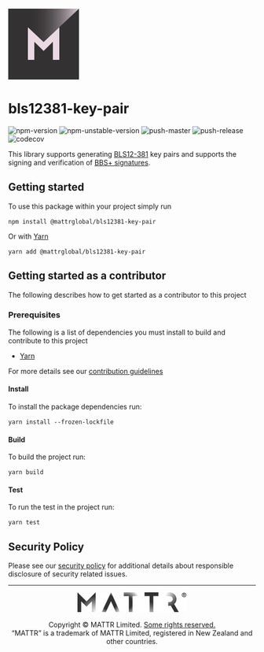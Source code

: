 [![MATTR](./docs/assets/mattr-logo-square.svg)](https://github.com/mattrglobal)

# bls12381-key-pair

![npm-version](https://badgen.net/npm/v/@mattrglobal/bls12381-key-pair)
![npm-unstable-version](https://badgen.net/npm/v/@mattrglobal/bls12381-key-pair/unstable)
![push-master](https://github.com/mattrglobal/bls12381-key-pair/workflows/push-master/badge.svg)
![push-release](https://github.com/mattrglobal/bls12381-key-pair/workflows/push-release/badge.svg)
![codecov](https://codecov.io/gh/mattrglobal/bls12381-key-pair/branch/master/graph/badge.svg)

This library supports generating [BLS12-381](https://tools.ietf.org/html/draft-irtf-cfrg-pairing-friendly-curves-02#section-2.4) key pairs and supports the
signing and verification of [BBS+ signatures](https://github.com/mattrglobal/bbs-signatures-spec).

## Getting started

To use this package within your project simply run

```
npm install @mattrglobal/bls12381-key-pair
```

Or with [Yarn](https://yarnpkg.com/)

```
yarn add @mattrglobal/bls12381-key-pair
```

## Getting started as a contributor

The following describes how to get started as a contributor to this project

### Prerequisites

The following is a list of dependencies you must install to build and contribute to this project

- [Yarn](https://yarnpkg.com/)

For more details see our [contribution guidelines](./docs/CONTRIBUTING.md)

#### Install

To install the package dependencies run:

```
yarn install --frozen-lockfile
```

#### Build

To build the project run:

```
yarn build
```

#### Test

To run the test in the project run:

```
yarn test
```

## Security Policy

Please see our [security policy](./SECURITY.md) for additional details about responsible disclosure of security related issues.

---

<p align="center"><a href="https://mattr.global" target="_blank"><img height="40px" src ="./docs/assets/mattr-logo-tm.svg"></a></p><p align="center">Copyright © MATTR Limited. <a href="./LICENSE">Some rights reserved.</a><br/>“MATTR” is a trademark of MATTR Limited, registered in New Zealand and other countries.</p>
